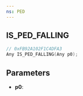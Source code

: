 ```yaml
---
ns: PED
---
```

## IS_PED_FALLING

```c
// 0xFB92A102F1C4DFA3
Any IS_PED_FALLING(Any p0);
```

## Parameters
* **p0**:

